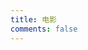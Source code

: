 ```yaml
---
title: 电影
comments: false
---
```


<div class="post-body">
  <div class="movie-culture-list" cover-src="https://www.themoviedb.org/t/p/w440_and_h660_face" json-src="https://api.jaychou.site/trakt/movie">
  </div>
</div>